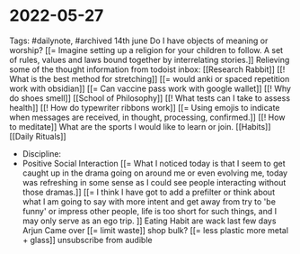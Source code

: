 # 2022-05-27
Tags: #dailynote, #archived 
14th june
Do I have objects of meaning or worship?
[[= Imagine setting up a religion for your children to follow. A set of rules, values and laws bound together by interrelating stories.]]
Relieving some of the thought information from todoist inbox:
[[Research Rabbit]]
[[! What is the best method for stretching]]
[[= would anki or spaced repetition work with obsidian]]
[[= Can vaccine pass work with google wallet]]
[[! Why do shoes smell]]
[[School of Philosophy]]
[[! What tests can I take to assess health]]
[[! How do typewriter ribbons work]]
[[= Using emojis to indicate when messages are received, in thought, processing, confirmed.]]
[[! How to meditate]]
What are the sports I would like to learn or join. [[Habits]] [[Daily Rituals]]
- Discipline:
- Positive Social Interaction
[[= What I noticed today is that I seem to get caught up in the drama going on around me or even evolving me, today was refreshing in some sense as I could see people interacting without those dramas.]]
[[= I think I have got to add a prefilter or think about what I am going to say with more intent and get away from try to 'be funny' or impress other people, life is too short for such things, and I may only serve as an ego trip. ]]
Eating Habit are wack last few days
Arjun Came over
[[= limit waste]]
shop bulk?
[[= less plastic more metal + glass]]
unsubscribe from audible
